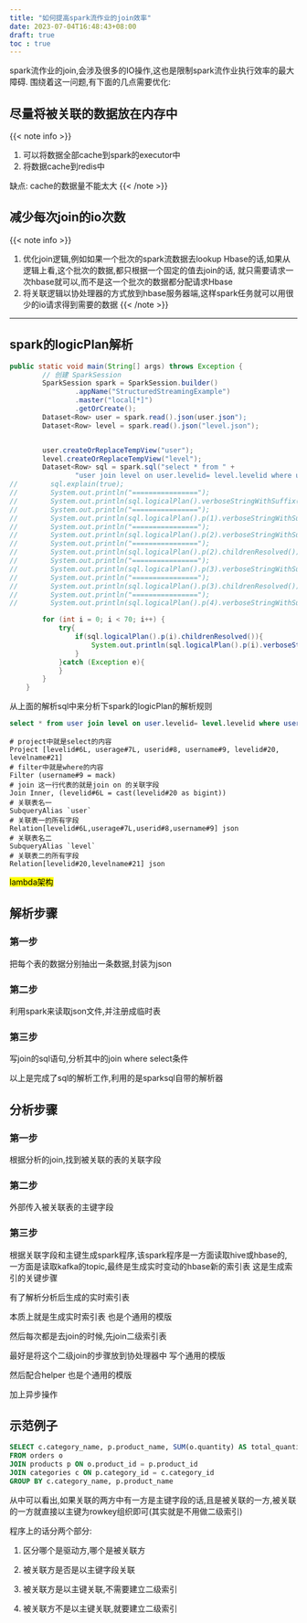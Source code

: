```yaml
---
title: "如何提高spark流作业的join效率"
date: 2023-07-04T16:48:43+08:00
draft: true
toc : true
---
```



spark流作业的join,会涉及很多的IO操作,这也是限制spark流作业执行效率的最大障碍.
围绕着这一问题,有下面的几点需要优化:
## 尽量将被关联的数据放在内存中
{{< note info >}}
1. 可以将数据全部cache到spark的executor中
2. 将数据cache到redis中

缺点: cache的数据量不能太大
{{< /note >}}
## 减少每次join的io次数
{{< note info >}}
1. 优化join逻辑,例如如果一个批次的spark流数据去lookup Hbase的话,如果从逻辑上看,这个批次的数据,都只根据一个固定的值去join的话,
就只需要请求一次hbase就可以,而不是这一个批次的数据都分配请求Hbase
2. 将关联逻辑以协处理器的方式放到hbase服务器端,这样spark任务就可以用很少的io请求得到需要的数据
{{< /note >}}


---

## spark的logicPlan解析

```java
public static void main(String[] args) throws Exception {
        // 创建 SparkSession
        SparkSession spark = SparkSession.builder()
                .appName("StructuredStreamingExample")
                .master("local[*]")
                .getOrCreate();
        Dataset<Row> user = spark.read().json(user.json");
        Dataset<Row> level = spark.read().json("level.json");


        user.createOrReplaceTempView("user");
        level.createOrReplaceTempView("level");
        Dataset<Row> sql = spark.sql("select * from " +
                "user join level on user.levelid= level.levelid where user.username=='mack'");
//        sql.explain(true);
//        System.out.println("================");
//        System.out.println(sql.logicalPlan().verboseStringWithSuffix());
//        System.out.println("================");
//        System.out.println(sql.logicalPlan().p(1).verboseStringWithSuffix());
//        System.out.println("================");
//        System.out.println(sql.logicalPlan().p(2).verboseStringWithSuffix());
//        System.out.println("================");
//        System.out.println(sql.logicalPlan().p(2).childrenResolved());
//        System.out.println("================");
//        System.out.println(sql.logicalPlan().p(3).verboseStringWithSuffix());
//        System.out.println("================");
//        System.out.println(sql.logicalPlan().p(3).childrenResolved());
//        System.out.println("================");
//        System.out.println(sql.logicalPlan().p(4).verboseStringWithSuffix());

        for (int i = 0; i < 70; i++) {
            try{
                if(sql.logicalPlan().p(i).childrenResolved()){
                    System.out.println(sql.logicalPlan().p(i).verboseStringWithSuffix());
                }
            }catch (Exception e){
            }
        }
    }
```

从上面的解析sql中来分析下spark的logicPlan的解析规则
```sql
select * from user join level on user.levelid= level.levelid where user.username=='mack'
```

```shell
# project中就是select的内容
Project [levelid#6L, userage#7L, userid#8, username#9, levelid#20, levelname#21]
# filter中就是where的内容
Filter (username#9 = mack)
# join 这一行代表的就是join on 的关联字段
Join Inner, (levelid#6L = cast(levelid#20 as bigint))
# 关联表名一
SubqueryAlias `user`
# 关联表一的所有字段
Relation[levelid#6L,userage#7L,userid#8,username#9] json
# 关联表名二
SubqueryAlias `level`
# 关联表二的所有字段
Relation[levelid#20,levelname#21] json
```

<mark>lambda架构</mark>

## 解析步骤
### 第一步
把每个表的数据分别抽出一条数据,封装为json
### 第二步
利用spark来读取json文件,并注册成临时表
### 第三步
写join的sql语句,分析其中的join where select条件

以上是完成了sql的解析工作,利用的是sparksql自带的解析器

## 分析步骤
### 第一步
根据分析的join,找到被关联的表的关联字段
### 第二步
外部传入被关联表的主键字段
### 第三步
根据关联字段和主键生成spark程序,该spark程序是一方面读取hive或hbase的,
一方面是读取kafka的topic,最终是生成实时变动的hbase新的索引表
这是生成索引的关键步骤

有了解析分析后生成的实时索引表


本质上就是生成实时索引表  也是个通用的模版

然后每次都是去join的时候,先join二级索引表

最好是将这个二级join的步骤放到协处理器中 写个通用的模版

然后配合helper 也是个通用的模版

加上异步操作


## 示范例子
```sql
SELECT c.category_name, p.product_name, SUM(o.quantity) AS total_quantity
FROM orders o
JOIN products p ON o.product_id = p.product_id
JOIN categories c ON p.category_id = c.category_id
GROUP BY c.category_name, p.product_name
```
从中可以看出,如果关联的两方中有一方是主键字段的话,且是被关联的一方,被关联的一方就直接以主键为rowkey组织即可(其实就是不用做二级索引)

程序上的话分两个部分:

1. 区分哪个是驱动方,哪个是被关联方

2. 被关联方是否是以主键字段关联

3. 被关联方是以主键关联,不需要建立二级索引

4. 被关联方不是以主键关联,就要建立二级索引



